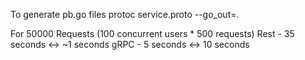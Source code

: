 To generate pb.go files
protoc service.proto --go_out=.

For 50000 Requests (100 concurrent users * 500 requests)
Rest - 35 seconds <-> ~1 seconds
gRPC - 5 seconds <-> 10 seconds 